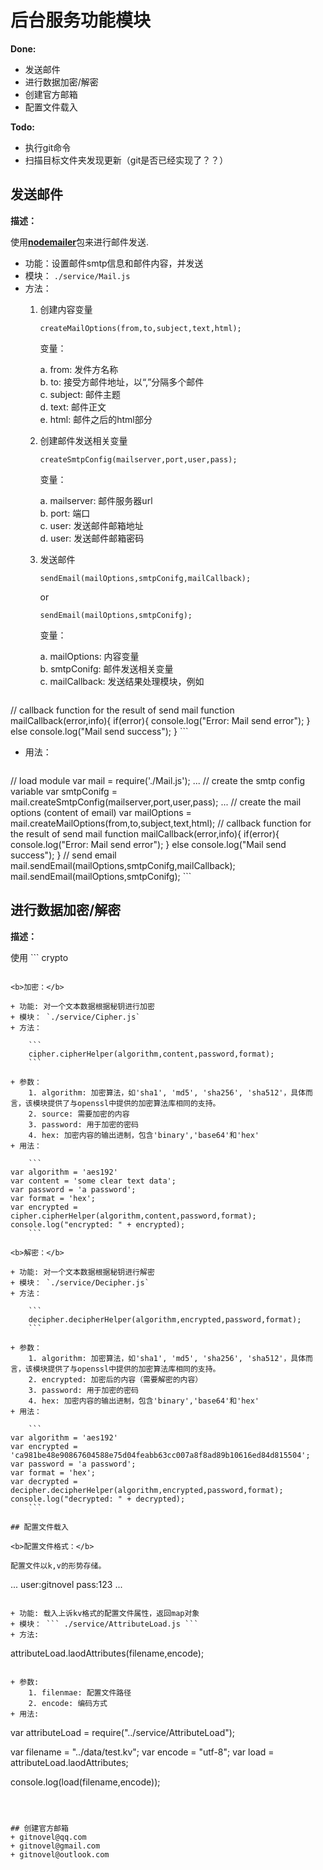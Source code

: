 # 后台服务功能模块

<b>Done:</b>

+ 发送邮件
+ 进行数据加密/解密
+ 创建官方邮箱
+ 配置文件载入

<b>Todo:</b>

+ 执行git命令
+ 扫描目标文件夹发现更新（git是否已经实现了？？）


## 发送邮件

<b>描述：</b>

使用[<b>nodemailer</b>](http://nodemailer.com)包来进行邮件发送.

+ 功能：设置邮件smtp信息和邮件内容，并发送
+ 模块： `./service/Mail.js`
+ 方法：
	1. 创建内容变量
		
		```
		createMailOptions(from,to,subject,text,html);
		```
		变量：	
		
		a. from: 发件方名称	
		b. to: 接受方邮件地址，以“,”分隔多个邮件	
		c. subject: 邮件主题	
		d. text: 邮件正文		
		e. html: 邮件之后的html部分
	2. 创建邮件发送相关变量
		
		```
		createSmtpConfig(mailserver,port,user,pass);
		```
		变量：	
		
		a. mailserver: 邮件服务器url		
		b. port: 端口		
		c. user: 发送邮件邮箱地址	
		d. user: 发送邮件邮箱密码
	3. 发送邮件
	
		```
		sendEmail(mailOptions,smtpConifg,mailCallback); 
		```
		or 
		
		```
		sendEmail(mailOptions,smtpConifg);		
		```
		
		变量：	
		
		a. mailOptions: 内容变量		
		b. smtpConifg: 邮件发送相关变量		
		c. mailCallback: 发送结果处理模块，例如
		
		```
// callback function for the result of send mail
function mailCallback(error,info){
    if(error){
        console.log("Error: Mail send error");
    }
    else
        console.log("Mail send success");
}
		```	
+ 用法：
	
	```
// load module
var mail = require('./Mail.js');
...
// create the smtp config variable
var smtpConifg = mail.createSmtpConfig(mailserver,port,user,pass);
...
// create the mail options (content of email)
var mailOptions = mail.createMailOptions(from,to,subject,text,html);
// callback function for the result of send mail
function mailCallback(error,info){
    if(error){
        console.log("Error: Mail send error");
    }
    else
        console.log("Mail send success");
}
// send email 
mail.sendEmail(mailOptions,smtpConifg,mailCallback);    
mail.sendEmail(mailOptions,smtpConifg);
	```



## 进行数据加密/解密
<b>描述：</b>

使用 ```
crypto
``` 模块来进行数据加密和解密。

<b>加密：</b>

+ 功能: 对一个文本数据根据秘钥进行加密
+ 模块： `./service/Cipher.js`
+ 方法：

	```	
	cipher.cipherHelper(algorithm,content,password,format);
	```

+ 参数：
	1. algorithm: 加密算法，如'sha1', 'md5', 'sha256', 'sha512'，具体而言，该模块提供了与openssl中提供的加密算法库相同的支持。
	2. source: 需要加密的内容
	3. password: 用于加密的密码
	4. hex: 加密内容的输出进制，包含'binary','base64'和'hex'
+ 用法：

	```
var algorithm = 'aes192'
var content = 'some clear text data';
var password = 'a password';
var format = 'hex';
var encrypted = cipher.cipherHelper(algorithm,content,password,format);
console.log("encrypted: " + encrypted);
	```

<b>解密：</b>

+ 功能: 对一个文本数据根据秘钥进行解密
+ 模块： `./service/Decipher.js`
+ 方法：

	```	
	decipher.decipherHelper(algorithm,encrypted,password,format);
	```
	
+ 参数：
	1. algorithm: 加密算法，如'sha1', 'md5', 'sha256', 'sha512'，具体而言，该模块提供了与openssl中提供的加密算法库相同的支持。
	2. encrypted: 加密后的内容（需要解密的内容）
	3. password: 用于加密的密码
	4. hex: 加密内容的输出进制，包含'binary','base64'和'hex'
+ 用法：

	```
var algorithm = 'aes192'
var encrypted = 'ca981be48e90867604588e75d04feabb63cc007a8f8ad89b10616ed84d815504';
var password = 'a password';
var format = 'hex';
var decrypted = decipher.decipherHelper(algorithm,encrypted,password,format);
console.log("decrypted: " + decrypted);
	```
	
## 配置文件载入

<b>配置文件格式：</b>

配置文件以k,v的形势存储。

```
...
user:gitnovel
pass:123
...
```

+ 功能: 载入上诉kv格式的配置文件属性，返回map对象
+ 模块： ``` ./service/AttributeLoad.js ```
+ 方法: 

``` 
attributeLoad.laodAttributes(filename,encode);
```

+ 参数:
	1. filenmae: 配置文件路径
	2. encode: 编码方式
+ 用法: 

```
var attributeLoad = require("../service/AttributeLoad");

var filename = "../data/test.kv";
var encode = "utf-8";
var load = attributeLoad.laodAttributes;

console.log(load(filename,encode));
```



## 创建官方邮箱
+ gitnovel@qq.com
+ gitnovel@gmail.com
+ gitnovel@outlook.com

